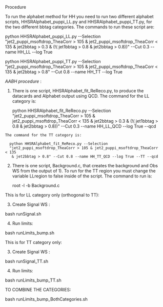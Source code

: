 Procedure
  
  To run the alphabet method for HH you need to run two different alphabet
  scripts, HHSRAlphabet_puppi_LL.py and HHSRAlphabet_puppi_TT.py, for the
  two different bbtag categories. The commands to run these script are:
  
  python HHSRAlphabet_puppi_LL.py --Selection 
  "jet2_puppi_msoftdrop_TheaCorr > 105 & jet2_puppi_msoftdrop_TheaCorr < 135
  & jet2bbtag > 0.3 & (!( jet1bbtag > 0.8 & jet2bbtag > 0.8))" --Cut 0.3 
  --name HH_LL --log True
  
  python HHSRAlphabet_puppi_TT.py --Selection
  "jet2_puppi_msoftdrop_TheaCorr > 105 & jet2_puppi_msoftdrop_TheaCorr < 135
  & jet2bbtag > 0.8" --Cut 0.8 --name HH_TT --log True


*AABH procedure* :

  1) There is one script, HHSRAlphabet_fit_ReReco.py, to produce the datacards 
     and Alphabet output using QCD. The command for the LL category is:

       python HHSRAlphabet_fit_ReReco.py --Selection 
       "jet2_puppi_msoftdrop_TheaCorr > 105 & jet2_puppi_msoftdrop_TheaCorr < 135 
       & jet2bbtag > 0.3 & (!( jet1bbtag > 0.8 & jet2bbtag > 0.8))" --Cut 0.3
       --name HH_LL_QCD --log True --qcd

    The command for the TT category is:

      python HHSRAlphabet_fit_ReReco.py --Selection 
      "jet2_puppi_msoftdrop_TheaCorr > 105 & jet2_puppi_msoftdrop_TheaCorr < 135 
       & jet2bbtag > 0.8" --Cut 0.8 --name HH_TT_QCD --log True --TT --qcd

  2) There is one script, Background.c, that creates the background and Obs WS
     from the output of 1). To run for the TT region you must change the variable
     LLregion to false inside of the script. The command to run is:
     
       root -l -b Background.c 
        
This is for LL category only (orthogonal to TT): 

 3) Create Signal WS :

   bash runSignal.sh 

 4) Run limits:

   bash runLimits_bump.sh

This is for TT category only: 

 3) Create Signal WS :

   bash runSignal_TT.sh 

 4) Run limits:

   bash runLimits_bump_TT.sh


TO COMBINE THE CATEGORIES:

bash runLimits_bump_BothCategories.sh
